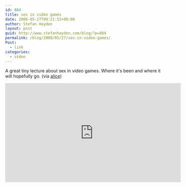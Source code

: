 ```yaml
---
id: 884
title: sex in video games
date: 2008-05-27T09:21:53+00:00
author: Stefan Hayden
layout: post
guid: http://www.stefanhayden.com/blog/?p=884
permalink: /blog/2008/05/27/sex-in-video-games/
Post:
  - link
categories:
  - video
---
```

A great tiny lecture about sex in video games. Where it's been and where it will hopefully go. (via <a href="http://www.wonderlandblog.com/wonderland/2008/05/sex-in-videogam.html">alice</a>)

<iframe width="560" height="315" src="http://www.youtube.com/embed/6pEquofR2r0&hl=en" title="YouTube video player" frameborder="0" allow="accelerometer; autoplay; clipboard-write; encrypted-media; gyroscope; picture-in-picture" allowfullscreen></iframe>